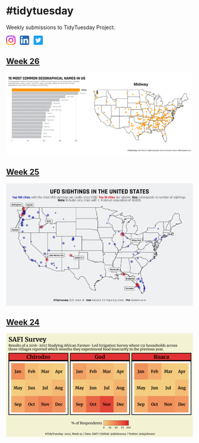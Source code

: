 # #tidytuesday
Weekly submissions to TidyTuesday Project.

  <a href="https://www.instagram.com/jedjohnson4/" target="_blank"><img src="/icons/instagram.png" width=25, height=25></a> &nbsp; 
  <a href="https://www.linkedin.com/in/jedjohnson4/" target="_blank"><img src="/icons/linkedin.png" width=25, height=25></a> &nbsp;
  <a href="https://twitter.com/jed4johnson" target="_blank"><img src="/icons/twitter.png" width=25, height=25></a>

## <a href="/2023/230627/GNIS.R"> Week 26 </a>

<img src="/2023/230627/GNIS.gif">


## <a href="/2023/230620/UFO-Sightings.R"> Week 25 </a>

<img src="/2023/230620/UFO-sightings.png">


## <a href="/2023/230613/SAFI.R"> Week 24 </a>

<img src="/2023/230613/plots/SAFI.png">


